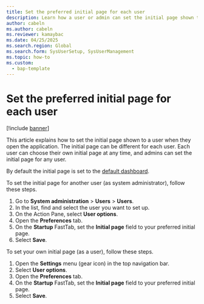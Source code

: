 ```yaml
---
title: Set the preferred initial page for each user
description: Learn how a user or admin can set the initial page shown to a user when they open the application. 
author: cabeln
ms.author: cabeln
ms.reviewer: kamaybac
ms.date: 04/25/2025
ms.search.region: Global
ms.search.form: SysUserSetup, SysUserManagement
ms.topic: how-to
ms.custom: 
  - bap-template
---
```


# Set the preferred initial page for each user

[!include [banner](../includes/banner.md)]

This article explains how to set the initial page shown to a user when they open the application. The initial page can be different for each user. Each user can choose their own initial page at any time, and admins can set the initial page for any user.

By default the initial page is set to the [default dashboard](default-dashboard.md).

To set the initial page for another user (as system administrator), follow these steps.

1. Go to **System administration** \> **Users** \> **Users**.
1. In the list, find and select the user you want to set up.
1. On the Action Pane, select **User options**.
1. Open the **Preferences** tab.
1. On the **Startup** FastTab, set the **Initial page** field to your preferred initial page.
1. Select **Save**.

To set your own initial page (as a user), follow these steps.

1. Open the **Settings** menu (gear icon) in the top navigation bar.
1. Select **User options**.
1. Open the **Preferences** tab.
1. On the **Startup** FastTab, set the **Initial page** field to your preferred initial page.
1. Select **Save**.
